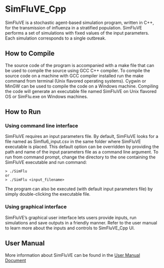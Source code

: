 # SimFluVE_Cpp

SimFluVE is a stochastic agent-based simulation program, written in C++, for the transmission of influenza in a stratified population. 
SimFluVE performs a set of simulations with fixed values of the input parameters.  Each simulation corresponds to a single outbreak.

## How to Compile

The source code of the program is accompanied with a make file that can be used to compile the source using GCC C++ compiler.  To compile the source code on a machine with GCC compiler installed run the make command from terminal (Unix flavored operating systems). Cygwin or MinGW can be used to compile the code on a Windows machine. Compiling the code will generate an executable file named SimFluVE on Unix flavored OS or SimFlu.exe on Windows machines.

## How to Run

### Using command line interface

SimFluVE requires an input parameters file. By default, SimFluVE looks for a file named as Simflu6_input.csv in the same folder where SimFluVE executable is placed. This default option can be overridden by providing the path and name of the input parameters file as a command line argument. 
To run from command prompt, change the directory to the one containing the SimFluVE executable and run command:

```
> ./SimFlu
or 
> ./SimFlu <input_filename>
```

The program can also be executed (with default input parameters file) by simply double-clicking the executable file. 

### Using graphical interface

SimFluVE’s graphical user interface lets users provide inputs, run simulations and save outputs in a friendly manner. Refer to the user manual to learn more about the inputs and controls to SimFluVE_Cpp UI.

## User Manual

More information about SimFluVE can be found in the [User Manual Document](https://github.com/fluvee/SimFluVEE_Cpp/blob/master/docs/SimFluVE%20USER%20MANUAL.pdf)
